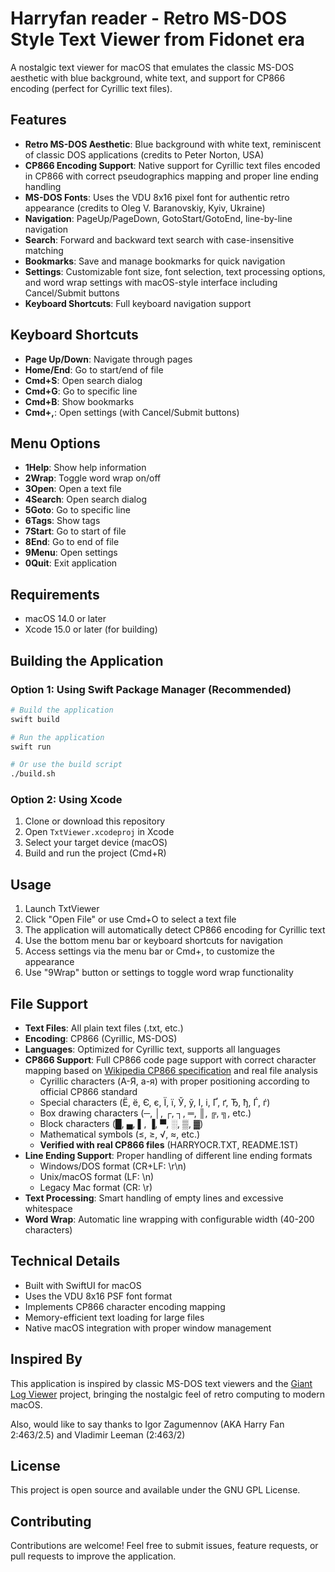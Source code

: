 # Harryfan reader - Retro MS-DOS Style Text Viewer from Fidonet era

A nostalgic text viewer for macOS that emulates the classic MS-DOS aesthetic with blue background, white text, and support for CP866 encoding (perfect for Cyrillic text files).

## Features

- **Retro MS-DOS Aesthetic**: Blue background with white text, reminiscent of classic DOS applications (credits to Peter Norton, USA)
- **CP866 Encoding Support**: Native support for Cyrillic text files encoded in CP866 with correct pseudographics mapping and proper line ending handling
- **MS-DOS Fonts**: Uses the VDU 8x16 pixel font for authentic retro appearance (credits to Oleg V. Baranovskiy, Kyiv, Ukraine)
- **Navigation**: PageUp/PageDown, GotoStart/GotoEnd, line-by-line navigation
- **Search**: Forward and backward text search with case-insensitive matching
- **Bookmarks**: Save and manage bookmarks for quick navigation
- **Settings**: Customizable font size, font selection, text processing options, and word wrap settings with macOS-style interface including Cancel/Submit buttons
- **Keyboard Shortcuts**: Full keyboard navigation support

## Keyboard Shortcuts

- **Page Up/Down**: Navigate through pages
- **Home/End**: Go to start/end of file
- **Cmd+S**: Open search dialog
- **Cmd+G**: Go to specific line
- **Cmd+B**: Show bookmarks
- **Cmd+,**: Open settings (with Cancel/Submit buttons)

## Menu Options

- **1Help**: Show help information
- **2Wrap**: Toggle word wrap on/off
- **3Open**: Open a text file
- **4Search**: Open search dialog
- **5Goto**: Go to specific line
- **6Tags**: Show tags
- **7Start**: Go to start of file
- **8End**: Go to end of file
- **9Menu**: Open settings
- **0Quit**: Exit application

## Requirements

- macOS 14.0 or later
- Xcode 15.0 or later (for building)

## Building the Application

### Option 1: Using Swift Package Manager (Recommended)
```bash
# Build the application
swift build

# Run the application
swift run

# Or use the build script
./build.sh
```

### Option 2: Using Xcode
1. Clone or download this repository
2. Open `TxtViewer.xcodeproj` in Xcode
3. Select your target device (macOS)
4. Build and run the project (Cmd+R)

## Usage

1. Launch TxtViewer
2. Click "Open File" or use Cmd+O to select a text file
3. The application will automatically detect CP866 encoding for Cyrillic text
4. Use the bottom menu bar or keyboard shortcuts for navigation
5. Access settings via the menu bar or Cmd+, to customize the appearance
6. Use "9Wrap" button or settings to toggle word wrap functionality

## File Support

- **Text Files**: All plain text files (.txt, etc.)
- **Encoding**: CP866 (Cyrillic, MS-DOS)
- **Languages**: Optimized for Cyrillic text, supports all languages
- **CP866 Support**: Full CP866 code page support with correct character mapping based on [Wikipedia CP866 specification](https://en.wikipedia.org/wiki/Code_page_866) and real file analysis
  - Cyrillic characters (А-Я, а-я) with proper positioning according to official CP866 standard
  - Special characters (Ё, ё, Є, є, Ї, ї, Ў, ў, І, і, Ґ, ґ, Ђ, ђ, Ѓ, ѓ)
  - Box drawing characters (─, │, ┌, ┐, ═, ║, ╔, ╗, etc.)
  - Block characters (█, ▄, ▌, ▐, ▀, ░, ▒, ▓)
  - Mathematical symbols (≤, ≥, √, ≈, etc.)
  - **Verified with real CP866 files** (HARRYOCR.TXT, README.1ST)
- **Line Ending Support**: Proper handling of different line ending formats
  - Windows/DOS format (CR+LF: \r\n)
  - Unix/macOS format (LF: \n)
  - Legacy Mac format (CR: \r)
- **Text Processing**: Smart handling of empty lines and excessive whitespace
- **Word Wrap**: Automatic line wrapping with configurable width (40-200 characters)

## Technical Details

- Built with SwiftUI for macOS
- Uses the VDU 8x16 PSF font format
- Implements CP866 character encoding mapping
- Memory-efficient text loading for large files
- Native macOS integration with proper window management

## Inspired By

This application is inspired by classic MS-DOS text viewers and the [Giant Log Viewer](https://github.com/sunny-chung/giant-log-viewer) project, bringing the nostalgic feel of retro computing to modern macOS.

Also, would like to say thanks to Igor Zagumennov (AKA Harry Fan 2:463/2.5) and Vladimir Leeman (2:463/2)

## License

This project is open source and available under the GNU GPL License.

## Contributing

Contributions are welcome! Feel free to submit issues, feature requests, or pull requests to improve the application.
